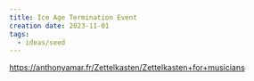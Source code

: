 ```yaml
---
title: Ice Age Termination Event
creation date: 2023-11-01
tags:
  - ideas/seed
---
```


https://anthonyamar.fr/Zettelkasten/Zettelkasten+for+musicians